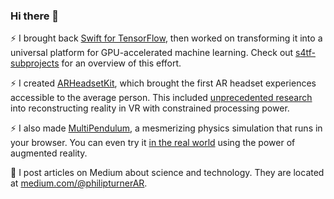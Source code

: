 ### Hi there 👋

<!-- 
```swift
let reality = "\u{47}\u{6f}\u{64} \u{2204}" 
```
-->

⚡ I brought back [Swift for TensorFlow](https://github.com/tensorflow/swift), then worked on transforming it into a universal platform for GPU-accelerated machine learning. Check out [s4tf-subprojects](https://github.com/philipturner/s4tf-subprojects) for an overview of this effort.

⚡ I created [ARHeadsetKit](https://github.com/philipturner/ARHeadsetKit), which brought the first AR headset experiences accessible to the average person. This included [unprecedented research](https://github.com/philipturner/scene-color-reconstruction) into reconstructing reality in VR with constrained processing power.

⚡ I also made [MultiPendulum](https://github.com/philipturner/multipendulum), a mesmerizing physics simulation that runs in your browser. You can even try it [in the real world](https://github.com/philipturner/ar-multipendulum) using the power of augmented reality.

📘 I post articles on Medium about science and technology. They are located at [medium.com/@philipturnerAR](https://medium.com/@philipturnerAR).

<!--
**philipturner/philipturner** is a ✨ _special_ ✨ repository because its `README.md` (this file) appears on your GitHub profile.

Here are some ideas to get you started:

- 🔭 I’m currently working on ...
- 🌱 I’m currently learning ...
- 👯 I’m looking to collaborate on ...
- 🤔 I’m looking for help with ...
- 💬 Ask me about ...
- 📫 How to reach me: ...
- 😄 Pronouns: ...
- ⚡ Fun fact: ...
-->
